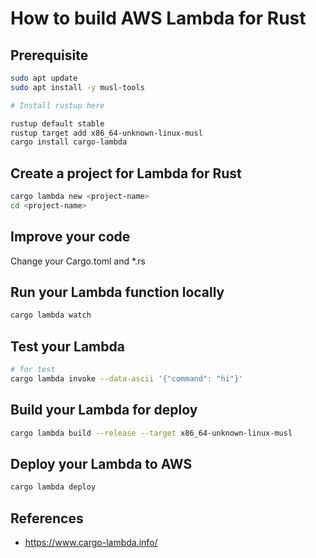 # How to build AWS Lambda for Rust

## Prerequisite

```bash
sudo apt update
sudo apt install -y musl-tools

# Install rustup here

rustup default stable
rustup target add x86_64-unknown-linux-musl
cargo install cargo-lambda
```

## Create a project for Lambda for Rust

```bash
cargo lambda new <project-name>
cd <project-name>
```

## Improve your code

Change your Cargo.toml and *.rs

## Run your Lambda function locally

```bash
cargo lambda watch
```

## Test your Lambda

```bash
# for test
cargo lambda invoke --data-ascii '{"command": "hi"}'
```

## Build your Lambda for deploy

```bash
cargo lambda build --release --target x86_64-unknown-linux-musl
```

## Deploy your Lambda to AWS

```bash
cargo lambda deploy
```

## References

- <https://www.cargo-lambda.info/>
